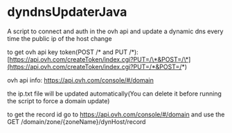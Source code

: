 # dyndnsUpdaterJava
A script to connect and auth in the ovh api and update a dynamic dns every time the public ip of the host change 

to get ovh api key token(POST /\* and PUT /\*): [https://api.ovh.com/createToken/index.cgi?PUT=/\*&POST=/\*](https://api.ovh.com/createToken/index.cgi?PUT=/*&POST=/*)

ovh api info: https://api.ovh.com/console/#/domain

the ip.txt file will be updated automatically(You can delete it before running the script to force a domain update)

to get the record id go to https://api.ovh.com/console/#/domain and use the GET /domain/zone/{zoneName}/dynHost/record
